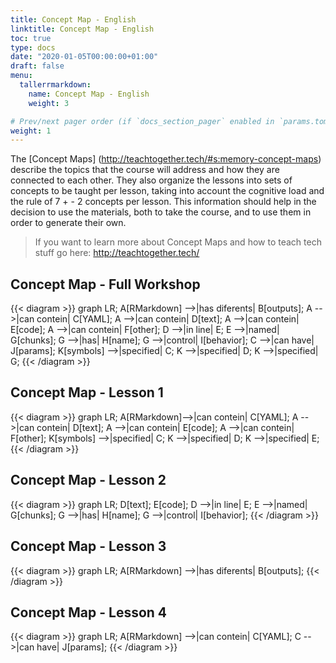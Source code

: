 ```yaml
---
title: Concept Map - English
linktitle: Concept Map - English
toc: true
type: docs
date: "2020-01-05T00:00:00+01:00"
draft: false
menu:
  tallerrmarkdown:
    name: Concept Map - English
    weight: 3

# Prev/next pager order (if `docs_section_pager` enabled in `params.toml`)
weight: 1
---
```


The [Concept Maps] (http://teachtogether.tech/#s:memory-concept-maps) describe the topics that the course will address and how they are connected to each other. They also organize the lessons into sets of concepts to be taught per lesson, taking into account the cognitive load and the rule of 7 + - 2 concepts per lesson. This information should help in the decision to use the materials, both to take the course, and to use them in order to generate their own.

> If you want to learn more about Concept Maps and how to teach tech stuff go here: http://teachtogether.tech/


## Concept Map - Full Workshop

{{< diagram >}}
graph LR;
  A[RMarkdown] -->|has diferents| B[outputs];
  A -->|can contein| C[YAML]; 
  A -->|can contein| D[text];
  A -->|can contein| E[code];
  A -->|can contein| F[other];
  D -->|in line| E;
  E -->|named| G[chunks];
  G -->|has| H[name];
  G -->|control| I[behavior];
  C -->|can have| J[params];
  K[symbols] -->|specified| C;
  K -->|specified| D;
  K -->|specified| G;
{{< /diagram >}}


## Concept Map - Lesson 1

{{< diagram >}}
graph LR;
  A[RMarkdown]-->|can contein| C[YAML]; 
  A -->|can contein| D[text];
  A -->|can contein| E[code];
  A -->|can contein| F[other];
  K[symbols] -->|specified| C;
  K -->|specified| D;
  K -->|specified| E;
{{< /diagram >}}

## Concept Map - Lesson 2
{{< diagram >}}
graph LR;
  D[text]; 
  E[code];
  D -->|in line| E;
  E -->|named| G[chunks];
  G -->|has| H[name];
  G -->|control| I[behavior];
{{< /diagram >}}

## Concept Map - Lesson 3

{{< diagram >}}
graph LR;
  A[RMarkdown] -->|has diferents| B[outputs]; 
{{< /diagram >}}

## Concept Map - Lesson 4

{{< diagram >}}
graph LR;
  A[RMarkdown] -->|can contein| C[YAML]; 
  C -->|can have| J[params];
{{< /diagram >}}